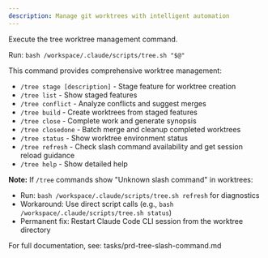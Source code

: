 ```yaml
---
description: Manage git worktrees with intelligent automation
---
```


Execute the tree worktree management command.

Run: `bash /workspace/.claude/scripts/tree.sh "$@"`

This command provides comprehensive worktree management:
- `/tree stage [description]` - Stage feature for worktree creation
- `/tree list` - Show staged features
- `/tree conflict` - Analyze conflicts and suggest merges
- `/tree build` - Create worktrees from staged features
- `/tree close` - Complete work and generate synopsis
- `/tree closedone` - Batch merge and cleanup completed worktrees
- `/tree status` - Show worktree environment status
- `/tree refresh` - Check slash command availability and get session reload guidance
- `/tree help` - Show detailed help

**Note:** If `/tree` commands show "Unknown slash command" in worktrees:
- Run: `bash /workspace/.claude/scripts/tree.sh refresh` for diagnostics
- Workaround: Use direct script calls (e.g., `bash /workspace/.claude/scripts/tree.sh status`)
- Permanent fix: Restart Claude Code CLI session from the worktree directory

For full documentation, see: tasks/prd-tree-slash-command.md
